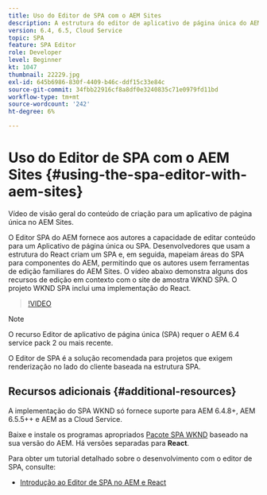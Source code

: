 ```yaml
---
title: Uso do Editor de SPA com o AEM Sites
description: A estrutura do editor de aplicativo de página única do AEM fornece aos autores a capacidade de editar conteúdo para um Aplicativo de página única ou SPA. Desenvolvedores que usam estruturas do React criam um SPA e, em seguida, mapeiam áreas do SPA para componentes do AEM, permitindo que os autores usem ferramentas de edição familiares do AEM Sites.
version: 6.4, 6.5, Cloud Service
topic: SPA
feature: SPA Editor
role: Developer
level: Beginner
kt: 1047
thumbnail: 22229.jpg
exl-id: 645b6986-830f-4409-b46c-ddf15c33e84c
source-git-commit: 34fbb22916cf8a8df0e3240835c71e0979fd11bd
workflow-type: tm+mt
source-wordcount: '242'
ht-degree: 6%

---
```


# Uso do Editor de SPA com o AEM Sites {#using-the-spa-editor-with-aem-sites}

Vídeo de visão geral do conteúdo de criação para um aplicativo de página única no AEM Sites.

O Editor SPA do AEM fornece aos autores a capacidade de editar conteúdo para um Aplicativo de página única ou SPA. Desenvolvedores que usam a estrutura do React criam um SPA e, em seguida, mapeiam áreas do SPA para componentes do AEM, permitindo que os autores usem ferramentas de edição familiares do AEM Sites. O vídeo abaixo demonstra alguns dos recursos de edição em contexto com o site de amostra WKND SPA. O projeto WKND SPA inclui uma implementação do React.

>[!VIDEO](https://video.tv.adobe.com/v/22229?quality=12&learn=on)

>[!NOTE]
>
> O recurso Editor de aplicativo de página única (SPA) requer o AEM 6.4 service pack 2 ou mais recente.
>
> O Editor de SPA é a solução recomendada para projetos que exigem renderização no lado do cliente baseada na estrutura SPA.

## Recursos adicionais {#additional-resources}

A implementação do SPA WKND só fornece suporte para AEM 6.4.8+, AEM 6.5.5++ e AEM as a Cloud Service.

Baixe e instale os programas apropriados [Pacote SPA WKND](https://github.com/adobe/aem-guides-wknd-spa/releases) baseado na sua versão do AEM. Há versões separadas para **React**.

Para obter um tutorial detalhado sobre o desenvolvimento com o editor de SPA, consulte:

* [Introdução ao Editor de SPA no AEM e React](https://experienceleague.adobe.com/docs/experience-manager-learn/getting-started-with-aem-headless/spa-editor/react/overview.html)
